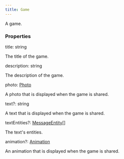 ```yaml
---
title: Game
---
```


A game.

### Properties

<div class="flex flex-col gap-3"><div><div class="flex gap-2"><div class="font-mono"><span class="font-bold">title</span><span class="opacity-50">:</span> <span>string</span></div></div><div class="pl-3"><div class="no-margin">

The title of the game.

</div></div></div><div><div class="flex gap-2"><div class="font-mono"><span class="font-bold">description</span><span class="opacity-50">:</span> <span>string</span></div></div><div class="pl-3"><div class="no-margin">

The description of the game.

</div></div></div><div><div class="flex gap-2"><div class="font-mono"><span class="font-bold">photo</span><span class="opacity-50">:</span> <a href="/gh/types/photo"  >Photo</a></div></div><div class="pl-3"><div class="no-margin">

A photo that is displayed when the game is shared.

</div></div></div><div><div class="flex gap-2"><div class="font-mono"><span class="font-bold">text</span><span class="opacity-50"><span title="Optional" class="cursor-help">?</span>:</span> <span>string</span></div></div><div class="pl-3"><div class="no-margin">

A text that is displayed when the game is shared.

</div></div></div><div><div class="flex gap-2"><div class="font-mono"><span class="font-bold">textEntities</span><span class="opacity-50"><span title="Optional" class="cursor-help">?</span>:</span> <a href="/gh/types/messageentity"  >MessageEntity</a><span class="opacity-50">[]</span></div></div><div class="pl-3"><div class="no-margin">

The text's entities.

</div></div></div><div><div class="flex gap-2"><div class="font-mono"><span class="font-bold">animation</span><span class="opacity-50"><span title="Optional" class="cursor-help">?</span>:</span> <a href="/gh/types/animation"  >Animation</a></div></div><div class="pl-3"><div class="no-margin">

An animation that is displayed when the game is shared.

</div></div></div></div>

